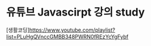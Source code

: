 # 유튜브 Javascirpt 강의 study
[생활코딩]https://www.youtube.com/playlist?list=PLuHgQVnccGMBB348PWRN0fREzYcYgFybf
